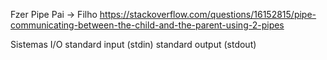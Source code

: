 Fzer Pipe Pai -> Filho
	https://stackoverflow.com/questions/16152815/pipe-communicating-between-the-child-and-the-parent-using-2-pipes

Sistemas I/O
	standard input (stdin)
	standard output (stdout)




